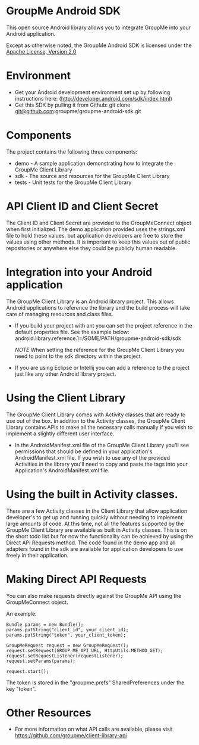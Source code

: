 # GroupMe Android SDK

This open source Android library allows you to integrate GroupMe into your Android application.

Except as otherwise noted, the GroupMe Android SDK is licensed under the [Apache License, Version 2.0](http://www.apache.org/licenses/LICENSE-2.0.html)

# Environment

* Get your Android development environment set up by following instructions here: (http://developer.android.com/sdk/index.html)
* Get this SDK by pulling it from Github: git clone git@github.com:groupme/groupme-android-sdk.git

# Components

The project contains the following three components:

* demo - A sample application demonstrating how to integrate the GroupMe Client Library
* sdk - The source and resources for the GroupMe Client Library
* tests - Unit tests for the GroupMe Client Library

# API Client ID and Client Secret

The Client ID and Client Secret are provided to the GroupMeConnect object when first initialized. The demo application provided uses the strings.xml file to hold these values, but
application developers are free to store the values using other methods. It is important to keep this values out of public repositories or anywhere else they could be publicly 
human readable.

# Integration into your Android application

The GroupMe Client Library is an Android library project. This allows Android applications to reference the library and the build process will take care of managing resources and class files.

* If you build your project with ant you can set the project reference in the default.properties file. See the example below:
    android.library.reference.1=/SOME/PATH/groupme-android-sdk/sdk

    *NOTE* When setting the reference for the GroupMe Client Library you need to point to the sdk directory within the project.

* If you are using Eclipse or Intellij you can add a reference to the project just like any other Android library project.

# Using the Client Library

The GroupMe Client Library comes with Activity classes that are ready to use out of the box. In addition to the Activity classes, the GroupMe Client Library contains APIs to make all the necessary calls manually if you wish to implement a slightly different user interface.

* In the AndroidManifest.xml file of the GroupMe Client Library you'll see permissions that should be defined in your application's AndroidManifest.xml file. If you wish to use any of the provided Activities in the library you'll need to copy and paste the <activity> tags into your Application's AndroidManifest.xml file. 

# Using the built in Activity classes.

There are a few Activity classes in the Client Library that allow application developer's to get up and running quickly without needing to implement large amounts of code. At this time,
not all the features supported by the GroupMe Client Library are available as built in Activity classes. This is on the short todo list but for now the functionality can be achieved by 
using the Direct API Requests method. The code found in the demo app and all adapters found in the sdk are available for application developers to use freely in their application.

# Making Direct API Requests

You can also make requests directly against the GroupMe API using the GroupMeConnect object.

An example:
    
    Bundle params = new Bundle();
    params.putString("client_id", your_client_id);
    params.putString("token", your_client_token);
    
    GroupMeRequest request = new GroupMeRequest();
    request.setRequest(GROUP_ME_API_URL, HttpUtils.METHOD_GET);
    request.setRequestListener(requestListener);
    request.setParams(params);
    
    request.start();
    
The token is stored in the "groupme.prefs" SharedPreferences under the key "token".

# Other Resources

* For more information on what API calls are available, please visit https://github.com/groupme/client-library-api
